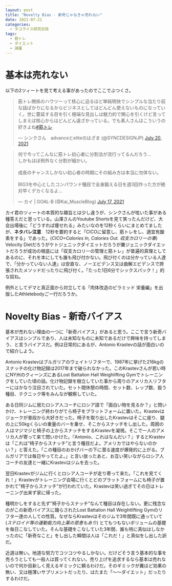 ```yaml
---
layout: post
title: "Novelty Bias - 新奇じゃなきゃ売れない"
date: 2021-07-21
categories:
  - タコライス研究日誌
tags:
  - 筋トレ
  - ダイエット
  - 減量
---
```


# 基本は売れない

以下の2ツィートを見て考える事があったのでここでぶつくさ。

<blockquote class="twitter-tweet" data-theme="dark"><p lang="ja" dir="ltr">筋トレ関係のハウツーって核心に迫るほど単純明快でシンプルな当たり前な話ばかりになるからビジネスとしてはどんどん使えないものになっていく。世に蔓延する目を引く極端な見出しは魅力的で関心を引くけど言ってしまえば核心からはどんどん遠ざかっている。でも素人さんはこういうの好きよね<a href="https://twitter.com/hashtag/%E7%AD%8B%E3%83%88%E3%83%AC?src=hash&amp;ref_src=twsrc%5Etfw">#筋トレ</a></p>&mdash; シンクさん　advanceとeliteのはざま (@SYNCDESIGNJP) <a href="https://twitter.com/SYNCDESIGNJP/status/1417313895035772931?ref_src=twsrc%5Etfw">July 20, 2021</a></blockquote> <script async src="https://platform.twitter.com/widgets.js" charset="utf-8"></script>

<blockquote class="twitter-tweet" data-theme="dark"><p lang="ja" dir="ltr">何で今ってこんなに筋トレ初心者に分割法が流行ってるんだろう...<br>しかもほぼ例外なく分割が細かい。<br><br>成長のチャンスしかない初心者の時期にその組み方は本当に勿体ない。<br><br>BIG3を中心としたコンパウンド種目で全身鍛える日を週3回作った方が絶対早くデカくなるよ...</p>&mdash; カイ | GOAL-B (@Kai_MuscleBlog) <a href="https://twitter.com/Kai_MuscleBlog/status/1416269146329812992?ref_src=twsrc%5Etfw">July 17, 2021</a></blockquote> <script async src="https://platform.twitter.com/widgets.js" charset="utf-8"></script>

カイ君のツィートの本質的な趣旨とは少し違うが、シンクさんが呟いた事がある種答えだと思っている。山澤さんのYoutube Shortsを見て笑ったんだけど、大会出場後に「どうすれば痩せれる」みたいなのを12秒くらいにまとめてましたが、**ネタバレ注意**　12秒を要約すると「CICOに留意し、筋トレをし、適宜有酸素をする」であった。(*CICO=Calories In, Calories Out. 収支カロリーの事*) Velocity Dietだろうがケトジェニックダイエットだろうが糞ジェニックダイエットだろうが成功の根底には「収支カロリーの管理と筋トレ」が普遍的真理としてあるのに、それを本にしても誰も飛び付かない。飛び付くのは分かっている人達で、「分かっていない人達」は安直な、ノーエビデンス又は曲解エビデンスで誇張されたメソッドだったりに飛び付く。「たった1日6分でシックスパック！」的な奴ね。

例外としてデマと真正面から対立してる「肉体改造のピラミッド 栄養編」を出版したAthletebodyご一行だろうか。

# Novelty Bias - 新奇バイアス

基本が売れない理由の一つに「新奇バイアス」があると思う。ここで言う新奇バイアスはシンプルであり、人は未知なものに未知であるだけで興味を持ってしまう、と言うバイアスだ。例は日常的にあるが、Antonio Krastevの話が面白いので紹介しよう。

Antonio Krastevはブルガリアのウェイトリフターで、1987年に挙げた216kgのスナッチの化け物記録は2017年まで破られなかった。このKrastevさんが若い時にNY州のクィーンズにあるLost Battalion Hall Weighlifting Gymでトレーニングをしていた頃の話。化け物記録を樹立していた事から周りのアメリカ人リフターにはかなり注目されていた。セット間休憩の時間、セット数、レップ数、扱う種目、テクニック等をみんなが観察していた。

ある日同ジムに居たロシア人コーチにロシア語で「面白い物を見るか？」と問いかけ、トレーニング終わりがてら椅子をプラットフォームに置いた。Krastevはジョークが普段から大好きだった。椅子を取り出したKrastevはそこに座り、腿の上に50kgくらいの重量のバーを乗せ、そこからスナッチをし出した。周囲の人はマジマジと椅子の上からスナッチをするKrastevを凝視。そこで一人のアメリカ人が寄って来て問いかけた。『Antonio、これはなんだい？』するとKrastevは「これは”椅子からスナッチ”と言う種目だよ。アメリカではやらないのかい？」と答えた。「この種目のおかげバーの下に潜る速度が爆発的に上がる。ブルガリアでは毎日やってたよ。」と言い放ったあと、お互い笑いながらロシア人コーチの友達と一緒にKrastevはジムを去った。

翌日Krastevがジムに行くとロシア人コーチが走り寄って来た。「これを見てくれ！」Krastevがトレーニング会場に行くとどのプラットフォームにも椅子が置かれて”椅子からスナッチ”が行われていた。Krastevは笑い過ぎてその日はトレーニング出来ず家に帰った。

種明かしをすると先ず”椅子からスナッチ”なんて種目は存在しない。更に残念なのがこの新奇バイアスに踊らされたLost Battalion Hall Weightlifting Gymのリフター達の人しての性質。なぜならKrastevはそのジムで3年間既に通っていて (*ステロイド等の運動能力向上薬の恩恵もあり*) とてもつもないボリュームの基礎を毎日こなしていた。そんな基礎をこなしていた3年間、誰も特に真似はしなかったのに「新奇なこと」をし出した瞬間は人は「これだ！」と真似をし出した訳だ。

近道は無い。地道な努力でコツコツやるしかない。だけどそう言う基本的な事を売ろうとしても一般人は買ってくれない。売り上げを追求するなら基本は売れないので何か目新しく見えるギミックに頼るわけだ。そのギミックが糞ほど効果の無い、又は極薄いサプリメントだったり、はたまた「〜〜ダイエット」だったりするわけだ。

